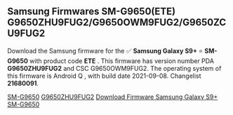 <h2>Samsung Firmwares SM-G9650(ETE) G9650ZHU9FUG2/G9650OWM9FUG2/G9650ZCU9FUG2</h2>
Download the Samsung firmware for the ✅ <strong>Samsung Galaxy S9+ </strong> ⭐ <strong>SM-G9650</strong> with product code <strong>ETE</strong> . This firmware has version number PDA <strong>G9650ZHU9FUG2</strong> and CSC G9650OWM9FUG2. The operating system of this firmware is Android Q , with build date 2021-09-08. Changelist <strong>21680091</strong>.


[SM-G9650](https://samfirm.shop/samsung/model/SM-G9650)
[G9650ZHU9FUG2](https://samfirm.shop/samsung/pda/G9650ZHU9FUG2)
[Download Firmware Samsung Galaxy S9+ SM-G9650](https://samfirm.shop/samsung/firmware/454462)
